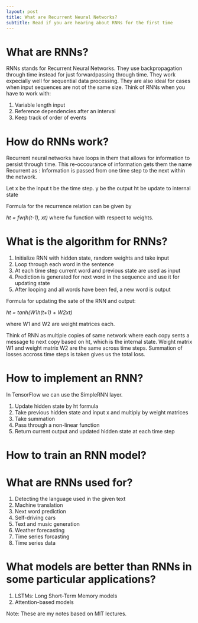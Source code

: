 ```yaml
---
layout: post
title: What are Recurrent Neural Networks?
subtitle: Read if you are hearing about RNNs for the first time
---
```


# What are RNNs?

RNNs stands for Recurrent Neural Networks. 
They use backpropagation through time instead for just forwardpassing through time.
They work expecially well for sequential data processing. 
They are also ideal for cases when input sequences are not of the same size.
Think of RNNs when you have to work with:

1. Variable length input
2. Reference dependencies after an interval
3. Keep track of order of events

# How do RNNs work?

Recurrent neural networks have loops in them that allows for information to persist through time.
This re-occourance of information gets them the name Recurrent as :
Information is passed from one time step to the next within the network.

Let 
x be the input
t be the time step.
y be the output
ht be  update to internal state

Formula for the recurrence relation can be given by

_ht = fw(h(t-1), xt)_
where fw function with respect to weights.

# What is the algorithm for RNNs?

1. Initialize RNN with hidden state, random weights and take input
2. Loop through each word in the sentence
3. At each time step current word and previous state are used as input
4. Prediction is generated for next word in the sequence and use it for updating state
5. After looping and all words have been fed, a new word is output

Formula for updating the sate of the RNN and output:

_ht = tanh(W1*h(t+1) + W2*xt)_

where W1 and W2 are weight matrices each.

Think of RNN as multiple copies of same network where each copy sents a message to next copy based on ht, which is the internal state.
Weight matrix W1 and weight matrix W2 are the same across time steps.
Summation of losses accross time steps is taken gives us the total loss.

# How to implement an RNN?

In TensorFlow we can use the SimpleRNN layer.

1. Update hidden state by ht formula
2. Take previous hidden state and input x and multiply by weight matrices 
4. Take summation
5. Pass through a non-linear function
6. Return current output and updated hidden state at each time step

# How to train an RNN model?



# What are RNNs used for?

1. Detecting the language used in the given text
2. Machine translation
3. Next word prediction
4. Self-driving cars
5. Text and music generation
6. Weather forecasting
7. Time series forcasting
8. Time series data

# What models are better than RNNs in some particular applications?

1. LSTMs: Long Short-Term Memory models
2. Attention-based models

Note: These are my notes based on MIT lectures.
